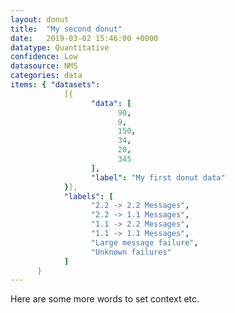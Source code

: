 ```yaml
---
layout: donut
title:  "My second donut"
date:   2019-03-02 15:46:00 +0000
datatype: Quantitative
confidence: Low
datasource: NMS
categories: data
items: { "datasets":
            [{
                  "data": [
                        90,
                        9,
                        150,
                        34,
                        20,
                        345
                  ],
                  "label": "My first donut data"
            }],
            "labels": [
                  "2.2 -> 2.2 Messages",
                  "2.2 -> 1.1 Messages",
                  "1.1 -> 2.2 Messages",
                  "1.1 -> 1.1 Messages",
                  "Large message failure",
                  "Unknown failures"
            ]
      }
---
```

Here are some more words to set context etc.